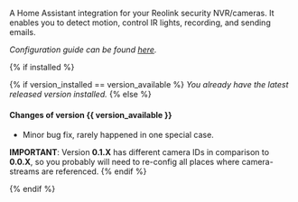 A Home Assistant integration for your Reolink security NVR/cameras. It enables you to detect motion, control IR lights, recording, and sending emails.

*Configuration guide can be found [here](https://github.com/JimStar/reolink_cctv/blob/master/README.md).*


{% if installed %}

{% if version_installed == version_available  %}
*You already have the latest released version installed.*
{% else %}
#### Changes of version {{ version_available }}

- Minor bug fix, rarely happened in one special case.

**IMPORTANT**: Version **0.1.X** has different camera IDs in comparison to **0.0.X**, so you probably will need to re-config all places where camera-streams are referenced.
{% endif %}

{% endif %}
